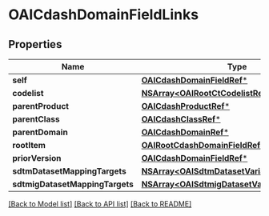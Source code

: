 # OAICdashDomainFieldLinks

## Properties
Name | Type | Description | Notes
------------ | ------------- | ------------- | -------------
**self** | [**OAICdashDomainFieldRef***](OAICdashDomainFieldRef.md) |  | [optional] 
**codelist** | [**NSArray&lt;OAIRootCtCodelistRefElement&gt;***](OAIRootCtCodelistRefElement.md) |  | [optional] 
**parentProduct** | [**OAICdashProductRef***](OAICdashProductRef.md) |  | [optional] 
**parentClass** | [**OAICdashClassRef***](OAICdashClassRef.md) |  | [optional] 
**parentDomain** | [**OAICdashDomainRef***](OAICdashDomainRef.md) |  | [optional] 
**rootItem** | [**OAIRootCdashDomainFieldRef***](OAIRootCdashDomainFieldRef.md) |  | [optional] 
**priorVersion** | [**OAICdashDomainFieldRef***](OAICdashDomainFieldRef.md) |  | [optional] 
**sdtmDatasetMappingTargets** | [**NSArray&lt;OAISdtmDatasetVariableRefTarget&gt;***](OAISdtmDatasetVariableRefTarget.md) |  | [optional] 
**sdtmigDatasetMappingTargets** | [**NSArray&lt;OAISdtmigDatasetVariableRefTarget&gt;***](OAISdtmigDatasetVariableRefTarget.md) |  | [optional] 

[[Back to Model list]](../README.md#documentation-for-models) [[Back to API list]](../README.md#documentation-for-api-endpoints) [[Back to README]](../README.md)


